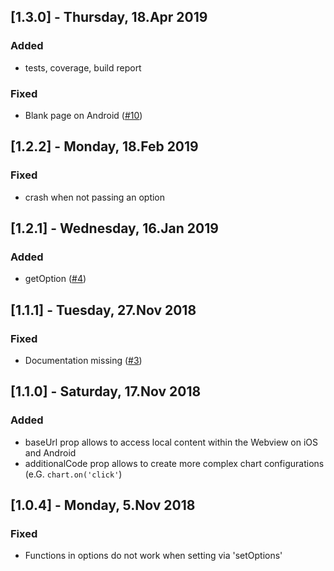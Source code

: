 ## [1.3.0] - Thursday, 18.Apr 2019
### Added
- tests, coverage, build report
### Fixed
- Blank page on Android (<a href="https://github.com/tomLadder/react-native-echarts-wrapper/issues/10" target="_blank">#10</a>)

## [1.2.2] - Monday, 18.Feb 2019
### Fixed
- crash when not passing an option

## [1.2.1] - Wednesday, 16.Jan 2019
### Added
- getOption (<a href="https://github.com/tomLadder/react-native-echarts-wrapper/issues/4" target="_blank">#4</a>)

## [1.1.1] - Tuesday, 27.Nov 2018
### Fixed
- Documentation missing (<a href="https://github.com/tomLadder/react-native-echarts-wrapper/issues/3" target="_blank">#3</a>)

## [1.1.0] - Saturday, 17.Nov 2018
### Added
- baseUrl prop allows to access local content within the Webview on iOS and Android
- additionalCode prop allows to create more complex chart configurations (e.G. ```chart.on('click'```)

## [1.0.4] - Monday, 5.Nov 2018
### Fixed
- Functions in options do not work when setting via 'setOptions'